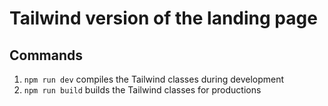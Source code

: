 # Tailwind version of the landing page

## Commands

1. `npm run dev` compiles the Tailwind classes during development
2. `npm run build` builds the Tailwind classes for productions
